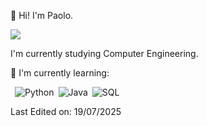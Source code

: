 :wave: Hi! I'm Paolo. 

![](https://komarev.com/ghpvc/?username=Paolo-x&color=blueviolet&style=flat-square)

I'm currently studying Computer Engineering.

🌱 I'm currently learning:

&ensp;![Python](https://img.shields.io/badge/-Python-000000?style=flat-square&logo=Python)&ensp;![Java](https://img.shields.io/badge/-Java-007396?style=flat-square&logo=Java)&ensp;![SQL](https://img.shields.io/badge/-SQL-4479A1?style=flat-square&logo=MySQL)



Last Edited on: 19/07/2025


